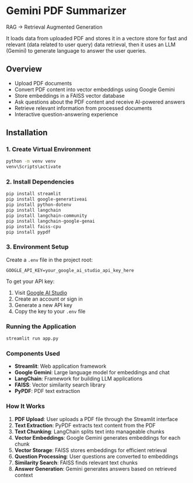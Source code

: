# Gemini PDF Summarizer

RAG -> Retrieval Augmented Generation

It loads data from uploaded PDF and stores it in a vectore store for fast and relevant (data related to user query) data retrieval, then it uses an LLM (Gemini) to generate language to answer the user queries.  

## Overview

- Upload PDF documents
- Convert PDF content into vector embeddings using Google Gemini
- Store embeddings in a FAISS vector database
- Ask questions about the PDF content and receive AI-powered answers
- Retrieve relevant information from processed documents
- Interactive question-answering experience

## Installation

### 1. Create Virtual Environment

```bash
python -m venv venv
venv\Scripts\activate
```

### 2. Install Dependencies

```bash
pip install streamlit
pip install google-generativeai
pip install python-dotenv
pip install langchain
pip install langchain-community
pip install langchain-google-genai
pip install faiss-cpu
pip install pypdf
```

### 3. Environment Setup

Create a `.env` file in the project root:

```env
GOOGLE_API_KEY=your_google_ai_studio_api_key_here
```

To get your API key:
1. Visit [Google AI Studio](https://makersuite.google.com/)
2. Create an account or sign in
3. Generate a new API key
4. Copy the key to your `.env` file

### Running the Application

```bash
streamlit run app.py
```

### Components Used

- **Streamlit**: Web application framework
- **Google Gemini**: Large language model for embeddings and chat
- **LangChain**: Framework for building LLM applications
- **FAISS**: Vector similarity search library
- **PyPDF**: PDF text extraction

### How It Works

1. **PDF Upload**: User uploads a PDF file through the Streamlit interface
2. **Text Extraction**: PyPDF extracts text content from the PDF
3. **Text Chunking**: LangChain splits text into manageable chunks
4. **Vector Embeddings**: Google Gemini generates embeddings for each chunk
5. **Vector Storage**: FAISS stores embeddings for efficient retrieval
6. **Question Processing**: User questions are converted to embeddings
7. **Similarity Search**: FAISS finds relevant text chunks
8. **Answer Generation**: Gemini generates answers based on retrieved context
